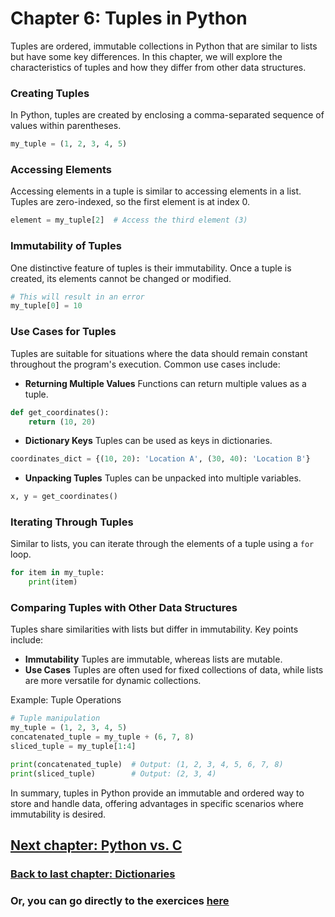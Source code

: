 # Chapter 6: Tuples in Python

Tuples are ordered, immutable collections in Python that are similar to lists but have some key differences. In this chapter, we will explore the characteristics of tuples and how they differ from other data structures.

### Creating Tuples

In Python, tuples are created by enclosing a comma-separated sequence of values within parentheses.

```python
my_tuple = (1, 2, 3, 4, 5)
```

### Accessing Elements

Accessing elements in a tuple is similar to accessing elements in a list. Tuples are zero-indexed, so the first element is at index 0.

```python
element = my_tuple[2]  # Access the third element (3)
```

### Immutability of Tuples

One distinctive feature of tuples is their immutability. Once a tuple is created, its elements cannot be changed or modified.

```python
# This will result in an error
my_tuple[0] = 10
```

### Use Cases for Tuples

Tuples are suitable for situations where the data should remain constant throughout the program's execution. Common use cases include:

- **Returning Multiple Values** Functions can return multiple values as a tuple.

```python
def get_coordinates():
    return (10, 20)
```

- **Dictionary Keys** Tuples can be used as keys in dictionaries.

```python
coordinates_dict = {(10, 20): 'Location A', (30, 40): 'Location B'}
```

- **Unpacking Tuples** Tuples can be unpacked into multiple variables.

```python
x, y = get_coordinates()
```

### Iterating Through Tuples

Similar to lists, you can iterate through the elements of a tuple using a `for` loop.

```python
for item in my_tuple:
    print(item)
```

### Comparing Tuples with Other Data Structures

Tuples share similarities with lists but differ in immutability. Key points include:

- **Immutability** Tuples are immutable, whereas lists are mutable.
- **Use Cases** Tuples are often used for fixed collections of data, while lists are more versatile for dynamic collections.

Example: Tuple Operations

```python
# Tuple manipulation
my_tuple = (1, 2, 3, 4, 5)
concatenated_tuple = my_tuple + (6, 7, 8)
sliced_tuple = my_tuple[1:4]

print(concatenated_tuple)  # Output: (1, 2, 3, 4, 5, 6, 7, 8)
print(sliced_tuple)        # Output: (2, 3, 4)
```

In summary, tuples in Python provide an immutable and ordered way to store and handle data, offering advantages in specific scenarios where immutability is desired.



## [Next chapter: Python vs. C](python-vs-c.md)

### [Back to last chapter: Dictionaries](dictionaries.md)

### Or, you can go directly to the exercices [here](../exercices/exercices.md)